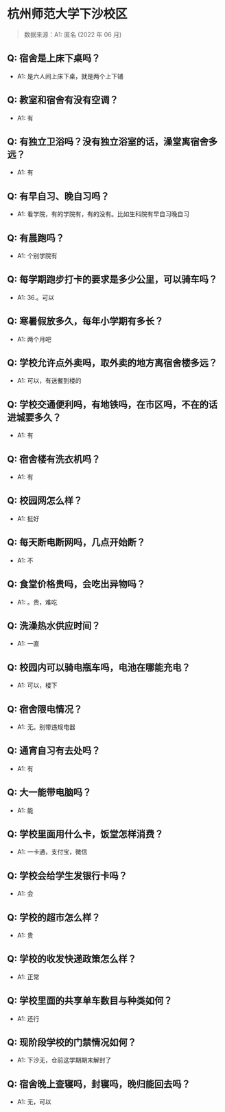 # 杭州师范大学下沙校区

> 数据来源：A1: 匿名 (2022 年 06 月)

## Q: 宿舍是上床下桌吗？

- A1: 是六人间上床下桌，就是两个上下铺

## Q: 教室和宿舍有没有空调？

- A1: 有

## Q: 有独立卫浴吗？没有独立浴室的话，澡堂离宿舍多远？

- A1: 有

## Q: 有早自习、晚自习吗？

- A1: 看学院，有的学院有，有的没有。比如生科院有早自习晚自习

## Q: 有晨跑吗？

- A1: 个别学院有

## Q: 每学期跑步打卡的要求是多少公里，可以骑车吗？

- A1: 36.。可以

## Q: 寒暑假放多久，每年小学期有多长？

- A1: 两个月吧

## Q: 学校允许点外卖吗，取外卖的地方离宿舍楼多远？

- A1: 可以，有送餐到楼的

## Q: 学校交通便利吗，有地铁吗，在市区吗，不在的话进城要多久？

- A1: 有

## Q: 宿舍楼有洗衣机吗？

- A1: 有

## Q: 校园网怎么样？

- A1: 挺好

## Q: 每天断电断网吗，几点开始断？

- A1: 不

## Q: 食堂价格贵吗，会吃出异物吗？

- A1: 。贵，难吃

## Q: 洗澡热水供应时间？

- A1: 一直

## Q: 校园内可以骑电瓶车吗，电池在哪能充电？

- A1: 可以，楼下

## Q: 宿舍限电情况？

- A1: 无。别带违规电器

## Q: 通宵自习有去处吗？

- A1: 有

## Q: 大一能带电脑吗？

- A1: 能

## Q: 学校里面用什么卡，饭堂怎样消费？

- A1: 一卡通，支付宝，微信

## Q: 学校会给学生发银行卡吗？

- A1: 会

## Q: 学校的超市怎么样？

- A1: 贵

## Q: 学校的收发快递政策怎么样？

- A1: 正常

## Q: 学校里面的共享单车数目与种类如何？

- A1: 还行

## Q: 现阶段学校的门禁情况如何？

- A1: 下沙无，仓前这学期期末解封了

## Q: 宿舍晚上查寝吗，封寝吗，晚归能回去吗？

- A1: 无，可以

